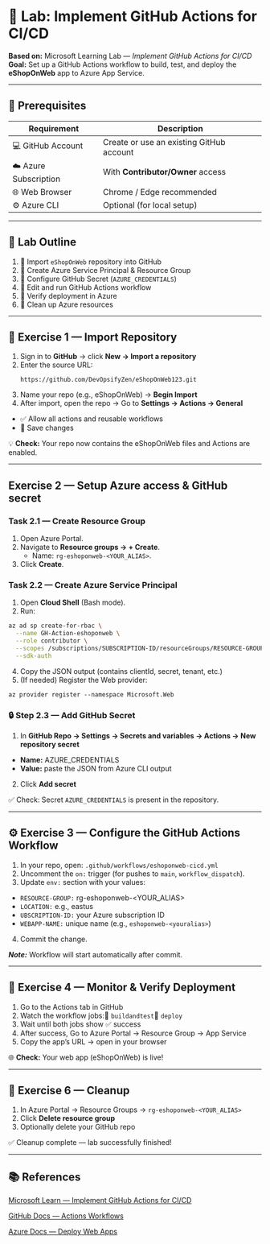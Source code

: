 # 🚀 **Lab: Implement GitHub Actions for CI/CD**

**Based on:** Microsoft Learning Lab — *Implement GitHub Actions for CI/CD*  
**Goal:**  Set up a GitHub Actions workflow to build, test, and deploy the **eShopOnWeb** app to Azure App Service.

---

## 🧰 **Prerequisites**

| Requirement | Description |
|--------------|--------------|
| 💻 GitHub Account | Create or use an existing GitHub account |
| ☁️ Azure Subscription | With **Contributor/Owner** access |
| 🌐 Web Browser | Chrome / Edge recommended |
| ⚙️ Azure CLI | Optional (for local setup) |

---

## 🧩 **Lab Outline**

1. 🔹 Import `eShopOnWeb` repository into GitHub  
2. 🔹 Create Azure Service Principal & Resource Group  
3. 🔹 Configure GitHub Secret (`AZURE_CREDENTIALS`)  
4. 🔹 Edit and run GitHub Actions workflow  
5. 🔹 Verify deployment in Azure  
6. 🔹 Clean up Azure resources  

---

## 🧪 **Exercise 1 — Import Repository**

1. Sign in to **GitHub** → click **New → Import a repository**  
2. Enter the source URL:  
   ```
   https://github.com/DevOpsifyZen/eShopOnWeb123.git
   ```
3. Name your repo (e.g., eShopOnWeb) → **Begin Import**
4. After import, open the repo → Go to **Settings → Actions → General**
  * ✅ Allow all actions and reusable workflows
  * 💾 Save changes

💡 **Check:** Your repo now contains the eShopOnWeb files and Actions are enabled.

---

## Exercise 2 — Setup Azure access & GitHub secret

### Task 2.1 — Create Resource Group
1. Open Azure Portal.  
2. Navigate to **Resource groups → + Create**.  
   - Name: `rg-eshoponweb-<YOUR_ALIAS>`.  
3. Click **Create**.

### Task 2.2 — Create Azure Service Principal
1. Open **Cloud Shell** (Bash mode).  
2. Run:

```bash
az ad sp create-for-rbac \
  --name GH-Action-eshoponweb \
  --role contributor \
  --scopes /subscriptions/SUBSCRIPTION-ID/resourceGroups/RESOURCE-GROUP \
  --sdk-auth
```
4. Copy the JSON output (contains clientId, secret, tenant, etc.)
5. (If needed) Register the Web provider:
```
az provider register --namespace Microsoft.Web
```

### 🔒 Step 2.3 — Add GitHub Secret

1. In **GitHub Repo → Settings → Secrets and variables → Actions → New repository secret**
  * **Name:** AZURE_CREDENTIALS
  * **Value:** paste the JSON from Azure CLI output
2. Click **Add secret**

✅ Check: Secret `AZURE_CREDENTIALS` is present in the repository.

---

## ⚙️ Exercise 3 — Configure the GitHub Actions Workflow

1. In your repo, open: `.github/workflows/eshoponweb-cicd.yml`
2. Uncomment the `on:` trigger (for pushes to `main`, `workflow_dispatch`).
3. Update `env:` section with your values:
  * `RESOURCE-GROUP:` rg-eshoponweb-<YOUR_ALIAS>
  * `LOCATION:` e.g., eastus
  * `UBSCRIPTION-ID:` your Azure subscription ID
  * `WEBAPP-NAME:` unique name (e.g., `eshoponweb-<youralias>`)
4. Commit the change.

***Note:*** Workflow will start automatically after commit.

---

## 🧩 Exercise 4 — Monitor & Verify Deployment

1. Go to the Actions tab in GitHub
2. Watch the workflow jobs:🧱 `buildandtest`🚀 `deploy`
3. Wait until both jobs show ✅ success
4. After success, Go to Azure Portal → Resource Group → App Service
5. Copy the app’s URL → open in your browser

🌐 **Check:** Your web app (eShopOnWeb) is live!


---

## 🧹 Exercise 6 — Cleanup

1. In Azure Portal → Resource Groups → `rg-eshoponweb-<YOUR_ALIAS>`
2. Click **Delete resource group**
3. Optionally delete your GitHub repo

✅ Cleanup complete — lab successfully finished!

---

## 📚 References

[Microsoft Learn — Implement GitHub Actions for CI/CD](https://microsoftlearning.github.io/AZ400-DesigningandImplementingMicrosoftDevOpsSolutions/Instructions/Labs/AZ400_M02_L05_Implement_GitHub_Actions_for_CI_CD.html?utm_source=chatgpt.com)

[GitHub Docs — Actions Workflows](https://docs.github.com/en/actions/reference/workflows-and-actions/workflow-syntax)

[Azure Docs — Deploy Web Apps](https://learn.microsoft.com/en-us/azure/app-service/)
